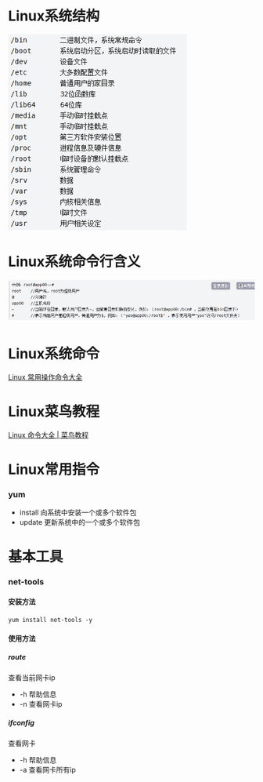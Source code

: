 # Linux系统结构

![结构图片](images/Linux/1746272111243.png)

# Linux系统命令行含义

![系统命令](images/Linux/1746272175540.png)

# Linux系统命令

[Linux 常用操作命令大全](https://blog.csdn.net/m0_46422300/article/details/104645072)

# Linux菜鸟教程

[Linux 命令大全 | 菜鸟教程](https://www.runoob.com/linux/linux-command-manual.html)

# Linux常用指令

### yum

* install
  向系统中安装一个或多个软件包
* update
  更新系统中的一个或多个软件包

# 基本工具

### net-tools

#### 安装方法

`yum install net-tools -y`

#### 使用方法

##### route

查看当前网卡ip

* -h
  帮助信息
* -n
  查看网卡ip

##### ifconfig

查看网卡

* -h
  帮助信息
* -a
  查看网卡所有ip

